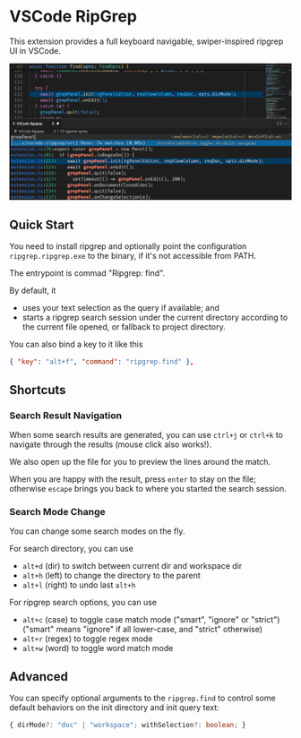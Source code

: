 # VSCode RipGrep

This extension provides a full keyboard navigable, swiper-inspired ripgrep UI in VSCode.

![demo](./img/demo.png)

## Quick Start

You need to install ripgrep and optionally point the configuration
`ripgrep.ripgrep.exe` to the binary, if it's not accessible from PATH.

The entrypoint is commad "Ripgrep: find".

By default, it

- uses your text selection as the query if available; and
- starts a ripgrep search session under the current directory according to the current file opened, or fallback to project directory.

You can also bind a key to it like this

```json
{ "key": "alt+f", "command": "ripgrep.find" },
```

## Shortcuts

### Search Result Navigation

When some search results are generated, you can use `ctrl+j` or `ctrl+k` to
navigate through the results (mouse click also works!).

We also open up the file for you to preview the lines around the match.

When you are happy with the result, press `enter` to stay on the file; otherwise
`escape` brings you back to where you started the search session.

### Search Mode Change

You can change some search modes on the fly.

For search directory, you can use

- `alt+d` (dir) to switch between current dir and workspace dir
- `alt+h` (left) to change the directory to the parent
- `alt+l` (right) to undo last `alt+h`

For ripgrep search options, you can use

- `alt+c` (case) to toggle case match mode ("smart", "ignore" or "strict")
  ("smart" means "ignore" if all lower-case, and "strict" otherwise)
- `alt+r` (regex) to toggle regex mode
- `alt+w` (word) to toggle word match mode

## Advanced

You can specify optional arguments to the `ripgrep.find` to control some default
behaviors on the init directory and init query text:

```typescript
{ dirMode?: "doc" | "workspace"; withSelection?: boolean; }
```
